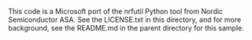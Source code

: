 This code is a Microsoft port of the nrfutil Python tool from Nordic Semiconductor ASA. See the
LICENSE.txt in this directory, and for more background, see the README.md in the parent directory for this
sample.